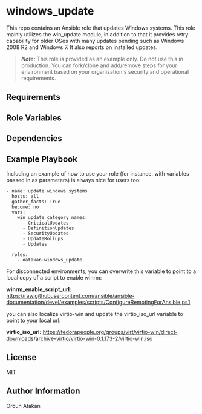 # windows_update
This repo contains an Ansible role that updates Windows systems. This role mainly utilizes the win_update module, in
addition to that it provides retry capability for older OSes with many updates pending such as Windows 2008 R2 and
Windows 7. It also reports on installed updates.

> **_Note:_** This role is provided as an example only. Do not use this in production. You can fork/clone and add/remove steps for your environment based on your organization's security and operational requirements.

Requirements
------------

Role Variables
--------------

Dependencies
------------

Example Playbook
----------------

Including an example of how to use your role (for instance, with variables passed in as parameters) is always nice for users too:

    - name: update windows systems
      hosts: all
      gather_facts: True
      become: no
      vars:
        win_update_category_names:
          - CriticalUpdates
          - DefinitionUpdates
          - SecurityUpdates
          - UpdateRollups
          - Updates
            
      roles:
        - oatakan.windows_update

For disconnected environments, you can overwrite this variable to point to a local copy of a script to enable winrm:

**winrm_enable_script_url:** https://raw.githubusercontent.com/ansible/ansible-documentation/devel/examples/scripts/ConfigureRemotingForAnsible.ps1

you can also localize virtio-win and update the virtio_iso_url variable to point to your local url:

**virtio_iso_url:** https://fedorapeople.org/groups/virt/virtio-win/direct-downloads/archive-virtio/virtio-win-0.1.173-2/virtio-win.iso

License
-------

MIT

Author Information
------------------

Orcun Atakan
